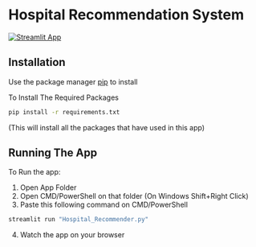 # Hospital Recommendation System
[![Streamlit App](https://static.streamlit.io/badges/streamlit_badge_black_white.svg)](https://share.streamlit.io/hridoyboss12/hospital-recommendation-system/Hospital_Recommender.py)
## Installation
Use the package manager [pip](https://pip.pypa.io/en/stable/) to install 

To Install The Required Packages
```bash
pip install -r requirements.txt
```
(This will install all the packages that have used in this app)
## Running The App
To Run the app:
 1. Open App Folder
 2. Open CMD/PowerShell on that folder (On Windows Shift+Right Click)
 3. Paste this following command on CMD/PowerShell
```bash
streamlit run "Hospital_Recommender.py"
```
 4. Watch the app on your browser
